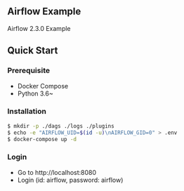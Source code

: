 ## Airflow Example
Airflow 2.3.0 Example

## Quick Start

### Prerequisite
- Docker Compose
- Python 3.6~

### Installation

```bash
$ mkdir -p ./dags ./logs ./plugins
$ echo -e "AIRFLOW_UID=$(id -u)\nAIRFLOW_GID=0" > .env
$ docker-compose up -d
```

### Login
- Go to http://localhost:8080
- Login (id: airflow, password: airflow)